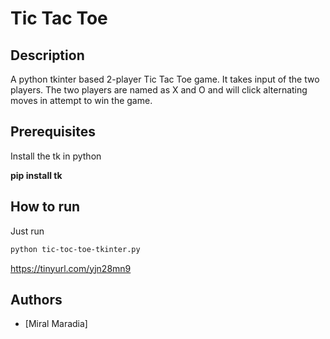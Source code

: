 # Tic Tac Toe

## Description

A python tkinter based 2-player Tic Tac Toe game.
It takes input of the two players.
The two players are named as X and O
and will click alternating moves in attempt to win the game.

## Prerequisites

Install the tk in python

**pip install tk**

## How to run

Just run

```sh
python tic-toc-toe-tkinter.py
```

<!-- ## Screenshots/Demo -->

https://tinyurl.com/yjn28mn9


## Authors
- [Miral Maradia]
